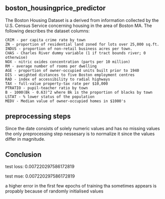 ## boston_housingprice_predictor

The Boston Housing Dataset is a derived from information collected by the U.S. Census Service concerning housing in the area of Boston MA. The following describes the dataset columns:

    CRIM - per capita crime rate by town
    ZN - proportion of residential land zoned for lots over 25,000 sq.ft.
    INDUS - proportion of non-retail business acres per town.
    CHAS - Charles River dummy variable (1 if tract bounds river; 0 otherwise)
    NOX - nitric oxides concentration (parts per 10 million)
    RM - average number of rooms per dwelling
    AGE - proportion of owner-occupied units built prior to 1940
    DIS - weighted distances to five Boston employment centres
    RAD - index of accessibility to radial highways
    TAX - full-value property-tax rate per $10,000
    PTRATIO - pupil-teacher ratio by town
    B - 1000(Bk - 0.63)^2 where Bk is the proportion of blacks by town
    LSTAT - % lower status of the population
    MEDV - Median value of owner-occupied homes in $1000's


## preprocessing steps
Since the date consists of solely numeric values and has no 
missing values the only preprocessing step nessesary is to normalize it since the values differ in magnitude.

## Conclusion


test loss: 0.007220297586172819

test mse: 0.007220297586172819

a higher error in the first few epochs of training tha sometimes appears is propably because of randomly initialised values